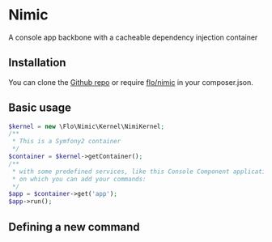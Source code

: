 Nimic
=====
A console app backbone with a cacheable dependency injection container

Installation
------------
You can clone the [Github repo][1] or require [flo/nimic][2] in your composer.json.

Basic usage
-----------
```php
$kernel = new \Flo\Nimic\Kernel\NimiKernel;
/**
 * This is a Symfony2 container
 */
$container = $kernel->getContainer();
/**
 * with some predefined services, like this Console Component application
 * on which you can add your commands:
 */
$app = $container->get('app');
$app->run();
```

Defining a new command
----------------------
```php
```

[1]: https://github.com/florinutz/nimic
[2]: https://packagist.org/packages/flo/nimic